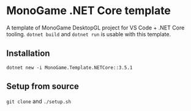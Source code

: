 MonoGame .NET Core template
===

A template of MonoGame DesktopGL project for VS Code + .NET Core tooling.
`dotnet build` and `dotnet run` is usable with this template.

Installation
---

`dotnet new -i MonoGame.Template.NETCore::3.5.1`

Setup from source
---

`git clone` and `./setup.sh`